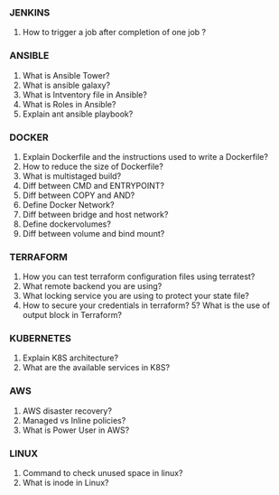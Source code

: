 ### JENKINS
1. How to trigger a job after completion of one job ?

### ANSIBLE

1. What is Ansible Tower?
2. What is ansible galaxy?
3. What is Intventory file in Ansible?
4. What is Roles in Ansible?
5. Explain ant ansible playbook?

### DOCKER

1. Explain Dockerfile and the instructions used to write a Dockerfile?
2. How to reduce the size of Dockerfile?
3. What is multistaged build?
4. Diff between CMD and ENTRYPOINT?
5. Diff between COPY and AND?
6. Define Docker Network?
7. Diff between bridge and host network?
8. Define dockervolumes?
9. Diff between volume and bind mount?

### TERRAFORM

1. How you can test terraform configuration files using terratest?
2. What remote backend you are using?
3. What locking service you are using to protect your state file?
4. How to secure your credentials in terraform?
5? What is the use of output block in Terraform?

### KUBERNETES

1. Explain K8S architecture?
2. What are the available services in K8S?

### AWS

1. AWS disaster recovery?
2. Managed vs Inline policies?
3. What is Power User in AWS?

### LINUX

1. Command to check unused space in linux?
2. What is inode in Linux?


